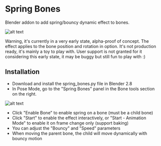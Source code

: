 # Spring Bones
Blender addon to add spring/bouncy dynamic effect to bones.

![alt text](https://github.com/artellblender/springbones/blob/master/bbones_chain.gif)

Warning, it's currently in a very early state, alpha-proof of concept.
The effect applies to the bone position and rotation in option.
It's not production ready, it's mainly a toy to play with.
User support is not granted for it considering this early state, it may be buggy but still fun to play with :)

## Installation

- Download and install the spring_bones.py file in Blender 2.8
- In Pose Mode, go to the "Spring Bones" panel in the Bone tools section on the right.

![alt text](https://github.com/artellblender/springbones/blob/master/1.png)

- Click "Enable Bone" to enable spring on a bone (must be a child bone)
- Click "Start" to enable the effect interactively, or "Start - Animation Mode" to enable it on frame change only (support baking)
- You can adjust the "Bouncy" and "Speed" parameters
- When moving the parent bone, the child will move dynamically with bouncy motion


